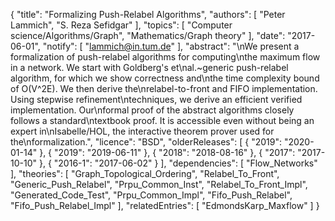 {
    "title": "Formalizing Push-Relabel Algorithms",
    "authors": [
        "Peter Lammich",
        "S. Reza Sefidgar"
    ],
    "topics": [
        "Computer science/Algorithms/Graph",
        "Mathematics/Graph theory"
    ],
    "date": "2017-06-01",
    "notify": [
        "lammich@in.tum.de"
    ],
    "abstract": "\nWe present a formalization of push-relabel algorithms for computing\nthe maximum flow in a network. We start with Goldberg's et\nal.~generic push-relabel algorithm, for which we show correctness and\nthe time complexity bound of O(V^2E). We then derive the\nrelabel-to-front and FIFO implementation. Using stepwise refinement\ntechniques, we derive an efficient verified implementation.  Our\nformal proof of the abstract algorithms closely follows a standard\ntextbook proof. It is accessible even without being an expert in\nIsabelle/HOL, the interactive theorem prover used for the\nformalization.",
    "licence": "BSD",
    "olderReleases": [
        {
            "2019": "2020-01-14"
        },
        {
            "2019": "2019-06-11"
        },
        {
            "2018": "2018-08-16"
        },
        {
            "2017": "2017-10-10"
        },
        {
            "2016-1": "2017-06-02"
        }
    ],
    "dependencies": [
        "Flow_Networks"
    ],
    "theories": [
        "Graph_Topological_Ordering",
        "Relabel_To_Front",
        "Generic_Push_Relabel",
        "Prpu_Common_Inst",
        "Relabel_To_Front_Impl",
        "Generated_Code_Test",
        "Prpu_Common_Impl",
        "Fifo_Push_Relabel",
        "Fifo_Push_Relabel_Impl"
    ],
    "relatedEntries": [
        "EdmondsKarp_Maxflow"
    ]
}